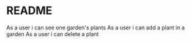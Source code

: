 # README

As a user i can see one garden's plants
As a user i can add a plant in a garden
As a user i can delete a plant
